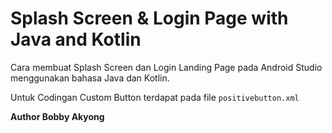 # Splash Screen & Login Page with Java and Kotlin

Cara membuat Splash Screen dan Login Landing Page pada Android Studio menggunakan bahasa Java dan Kotlin.


Untuk Codingan Custom Button terdapat pada file `positivebutton.xml`


<b>Author Bobby Akyong</b>
